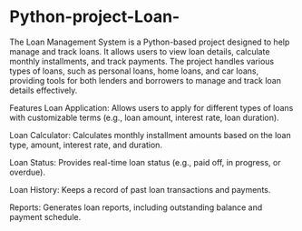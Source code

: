 # Python-project-Loan-
The Loan Management System is a Python-based project designed to help manage and track loans. It allows users to view loan details, calculate monthly installments, and track payments. The project handles various types of loans, such as personal loans, home loans, and car loans, providing tools for both lenders and borrowers to manage and track loan details effectively.

Features
Loan Application: Allows users to apply for different types of loans with customizable terms (e.g., loan amount, interest rate, loan duration).

Loan Calculator: Calculates monthly installment amounts based on the loan type, amount, interest rate, and duration.

Loan Status: Provides real-time loan status (e.g., paid off, in progress, or overdue).

Loan History: Keeps a record of past loan transactions and payments.

Reports: Generates loan reports, including outstanding balance and payment schedule.
